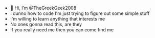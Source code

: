 - 👋 Hi, I’m @TheGreekGeek2008
- I dunno how to code I'm just trying to figure out some simple stuff
- I'm willing to learn anything that interests me
- No ones gonna read this, are they
- If you really need me then you can come find me

<!---
TheGreekGeek2008/TheGreekGeek2008 is a ✨ special ✨ repository because its `README.md` (this file) appears on your GitHub profile.
You can click the Preview link to take a look at your changes.
--->
